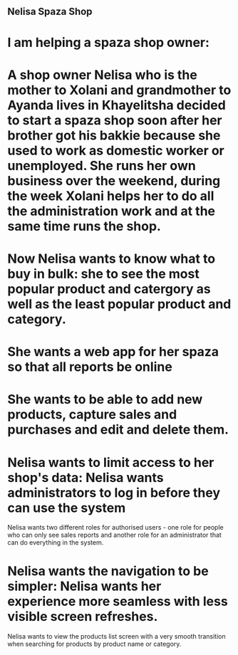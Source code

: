 ## Nelisa Spaza Shop

# I am helping a spaza shop owner:

# A shop owner Nelisa who is the mother to Xolani and grandmother to Ayanda lives in Khayelitsha decided to start a spaza shop soon after her brother got his bakkie because she used to work as domestic worker or unemployed. She runs her own business over the weekend, during the week Xolani helps her to do all the administration work and at the same time runs the shop.

# Now Nelisa wants to know what to buy in bulk: she to see the most popular product and catergory as well as the least popular product and category.

# She wants a web app for her spaza so that all reports be online

# She wants to be able to add new products, capture sales and purchases and edit and delete them.

# Nelisa wants to limit access to her shop's data: Nelisa wants administrators to log in before they can use the system
Nelisa wants two different roles for authorised users - one role for people who can only see sales reports and another role for an administrator that can do everything in the system.

# Nelisa wants the navigation to be simpler: Nelisa wants her experience more seamless with less visible screen refreshes.
Nelisa wants to view the products list screen with a very smooth transition when searching for products by product name or category.


